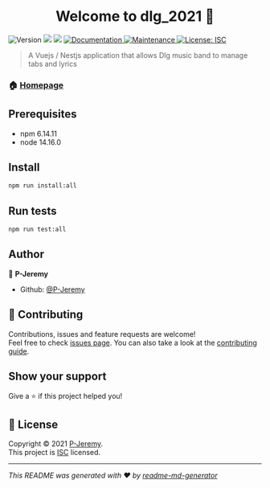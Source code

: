 <h1 align="center">Welcome to dlg_2021 👋</h1>
<p>
  <img alt="Version" src="https://img.shields.io/badge/version-1.0.0-blue.svg?cacheSeconds=2592000" />
  <img src="https://img.shields.io/badge/npm-6.14.11-blue.svg" />
  <img src="https://img.shields.io/badge/node-14.16.0-blue.svg" />
  <a href="https://github.com/P-Jeremy/dlg_2021#readme" target="_blank">
    <img alt="Documentation" src="https://img.shields.io/badge/documentation-yes-brightgreen.svg" />
  </a>
  <a href="https://github.com/P-Jeremy/dlg_2021/graphs/commit-activity" target="_blank">
    <img alt="Maintenance" src="https://img.shields.io/badge/Maintained%3F-yes-green.svg" />
  </a>
  <a href="https://github.com/P-Jeremy/dlg_2021/blob/master/LICENSE" target="_blank">
    <img alt="License: ISC" src="https://img.shields.io/github/license/P-Jeremy/dlg_2021" />
  </a>
</p>

> A Vuejs / Nestjs application that allows Dlg music band to manage tabs and lyrics

### 🏠 [Homepage](https://github.com/P-Jeremy/dlg_2021#readme)

## Prerequisites

- npm 6.14.11
- node 14.16.0

## Install

```sh
npm run install:all
```

## Run tests

```sh
npm run test:all
```

## Author

👤 **P-Jeremy**

* Github: [@P-Jeremy](https://github.com/P-Jeremy)

## 🤝 Contributing

Contributions, issues and feature requests are welcome!<br />Feel free to check [issues page](https://github.com/P-Jeremy/dlg_2021/issues). You can also take a look at the [contributing guide](https://github.com/P-Jeremy/dlg_2021/blob/master/CONTRIBUTING.md).

## Show your support

Give a ⭐️ if this project helped you!

## 📝 License

Copyright © 2021 [P-Jeremy](https://github.com/P-Jeremy).<br />
This project is [ISC](https://github.com/P-Jeremy/dlg_2021/blob/master/LICENSE) licensed.

***
_This README was generated with ❤️ by [readme-md-generator](https://github.com/kefranabg/readme-md-generator)_